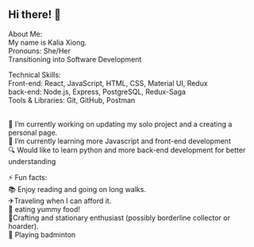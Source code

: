 ## Hi there! 👋

<!--
**kodexign/kodexign** is a ✨ _special_ ✨ repository because its `README.md` (this file) appears on your GitHub profile.

Here are some ideas to get you started:

- 🔭 I’m currently working on ...
- 🌱 I’m currently learning ...
- 👯 I’m looking to collaborate on ...
- 🤔 I’m looking for help with ...
- 💬 Ask me about ...
- 📫 How to reach me: ...
- 😄 Pronouns: ...
- ⚡ Fun fact: ...
-->

About Me:
<br> My name is Kalia Xiong.
<br> Pronouns: She/Her
<br> Transitioning into Software Development

Technical Skills:
<br>Front-end: React, JavaScript, HTML, CSS, Material UI, Redux
<br>back-end: Node.js, Express, PostgreSQL, Redux-Saga
<br>Tools & Libraries: Git, GitHub, Postman

<br>  🔭 I’m currently working on updating my solo project and a creating a personal page.
<br> 🌱 I’m currently learning more Javascript and front-end development
<br> 🔍 Would like to learn python and more back-end development for better understanding
  
⚡ Fun facts: 
<br>📚 Enjoy reading and going on long walks. 
<br>✈Traveling when I can afford it. 
<br>🍙 eating yummy food! 
<br>🎨Crafting and stationary enthusiast (possibly borderline collector or hoarder).
<br>🏸 Playing badminton
